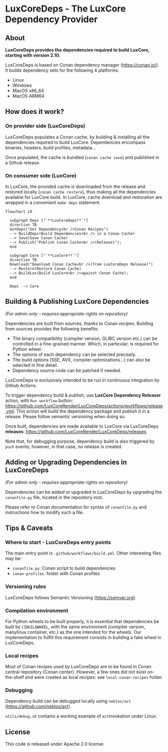 # LuxCoreDeps - The LuxCore Dependency Provider

## About

**LuxCoreDeps provides the dependencies required to build LuxCore, starting with
version 2.10.**

LuxCoreDeps is based on Conan dependency manager (https://conan.io/). It builds dependency
sets for the following 4 platforms:
- Linux
- Windows
- MacOS x86_64
- MacOS ARM64

## How does it work?

### On provider side (LuxCoreDeps)
LuxCoreDeps populates a Conan cache, by building & installing all the
dependencies required to build LuxCore.
Dependencies encompass binaries, headers, build profiles, metadata...

Once populated, the cache is bundled (`conan cache save`) and published
in a Github release.

### On consumer side (LuxCore)
In LuxCore, the provided cache is downloaded from the release and
restored locally (`conan cache restore`), thus making all the dependencies
available for LuxCore build.
In LuxCore, cache download and restoration are wrapped in a convenient
`make deps` statement.

```mermaid
flowchart LR

  subgraph Deps ["`**LuxCoreDeps**`"]
  direction TB
  GetDeps("Get Dependency<br />Conan Recipes")
  --> BuildDeps(Build Dependencies<br /> in a Conan Cache)
  --> Save(Save Conan Cache)
  --> Publish("Publish Conan Cache<br />(Release)");
  end

  subgraph Core ["`**LuxCore**`"]
  direction TB
  Download("Download Conan Cache<br />(from LuxCoreDeps Release)")
  --> Restore(Restore Conan Cache)
  --> BuildLux(Build LuxCore<br />against Conan Cache);
  end

  Deps --> Core
```



## Building & Publishing LuxCore Dependencies

_(For admin only - requires appropriate rights on repository)_

Dependencies are built from sources, thanks to Conan recipes. Building from
sources provides the following benefits:
- The binary compatibility (compiler version, GLIBC version etc.) can be controlled
  in a fine-grained manner. Which, in particular, is required for Python wheel.
- The options of each dependency can be selected precisely.
- The build options (SSE, AVX, compiler optimizations...) can also be selected
  in fine detail.
- Dependency source code can be patched if needed.

LuxCoreDeps is exclusively intended to be run in continuous integration by
Github Actions.

To trigger dependency build & publish, use **LuxCore Dependency Releaser** action,
with `Run workflow` button:
https://github.com/LuxCoreRender/LuxCoreDeps/actions/workflows/release.yml. This
action will build the dependency package and publish it in a release. Please follow
semantic versioning when doing so.

Once built, dependencies are made available to LuxCore via LuxCoreDeps
**releases**: https://github.com/LuxCoreRender/LuxCoreDeps/releases

Note that, for debugging purpose, dependency build is also triggered by
`push` events; however, in that case, no release is created.



## Adding or Upgrading Dependencies in LuxCoreDeps

_(For admin only - requires appropriate rights on repository)_

Dependencies can be added or upgraded in LuxCoreDeps by upgrading the `conanfile.py`
file, located in the repository root.

Please refer to Conan documentation for syntax of `conanfile.py` and instructions
how to modify such a file.


## Tips & Caveats

### Where to start - LuxCoreDeps entry points
The main entry point is `.github/workflows/build.yml`.
Other interesting files may be:
- `conanfile.py`: Conan script to build dependencies
- `conan-profiles`: folder with Conan profiles

### Versioning rules
LuxCoreDeps follows Semantic Versioning (https://semver.org).

### Compilation environment
For Python wheels to be built properly, it is essential that dependencies be built
by `CIBUILDWHEEL`, with the same environment (compiler version, manylinux container,
etc.) as the one intended for the wheels.
Our implementation to fulfill this requirement consists in building a fake wheel in LuxCoreDeps.

### Local recipes
Most of Conan recipes used by LuxCoreDeps are to be found in Conan central repository (Conan center).
However, a few ones did not exist on-the-shelf and were created as local recipes: see `local-conan-recipes` folder.

### Debugging
Dependency build can be debugged locally using `nektos/act`
(https://github.com/nektos/act).

`utils/debug.sh` contains a working example of `act`invokation under Linux.

## License
This code is released under Apache 2.0 license.
